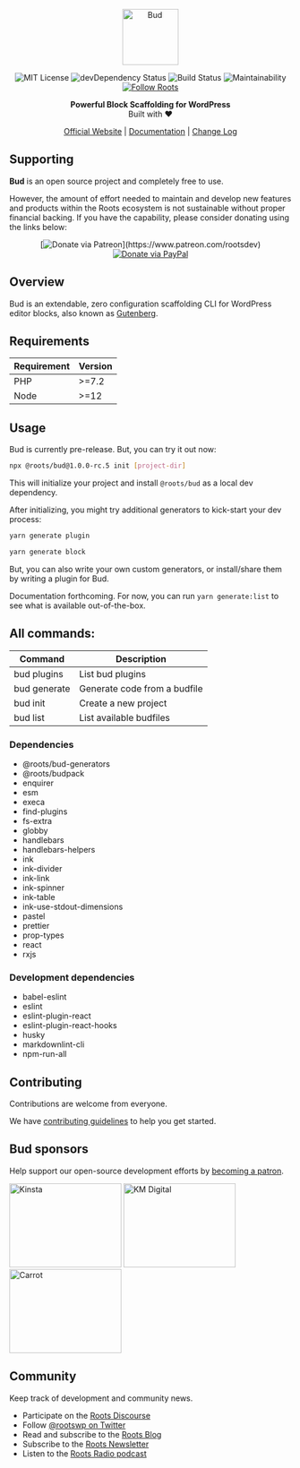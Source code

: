 <p align="center">
  <img alt="Bud" src="https://cdn.roots.io/app/uploads/logo-bud.svg" height="100">
</p>

<p align="center">
  <img alt="MIT License" src="https://img.shields.io/github/license/roots/bud?color=%23525ddc&style=flat-square">
  <img alt="devDependency Status" src="https://img.shields.io/david/dev/roots/bud.svg?style=flat-square">
  <img alt="Build Status" src="https://img.shields.io/circleci/project/github/roots/bud/master.svg?style=flat-square">
  <img alt="Maintainability" src="https://api.codeclimate.com/v1/badges/a7209502e433ea3571b1/maintainability">
  <a href="https://twitter.com/rootswp">
    <img alt="Follow Roots" src="https://img.shields.io/twitter/follow/rootswp.svg?style=flat-square&color=1da1f2" />
  </a>
</p>

<p align="center">
  <strong>Powerful Block Scaffolding for WordPress</strong>
  <br />
  Built with ❤️
</p>

<p align="center">
  <a href="https://roots.io">Official Website</a> | <a href="https://roots.io/docs/bud/master/usage">Documentation</a> | <a href="https://roots.io/docs/bud/master/changes">Change Log</a>
</p>

## Supporting

**Bud** is an open source project and completely free to use.

However, the amount of effort needed to maintain and develop new features and products within the Roots ecosystem is not sustainable without proper financial backing. If you have the capability, please consider donating using the links below:

<div align="center">

[![Donate via Patreon](https://img.shields.io/badge/donate-patreon-orange.svg?style=flat-square&logo=patreon")](https://www.patreon.com/rootsdev) [![Donate via PayPal](https://img.shields.io/badge/donate-paypal-blue.svg?style=flat-square&logo=paypal)](https://www.paypal.me/rootsdev)

</div>

## Overview

Bud is an extendable, zero configuration scaffolding CLI for WordPress editor blocks, also known as [Gutenberg](https://wordpress.org/gutenberg/).

## Requirements

| Requirement | Version |
| ----------- | ------- |
| PHP         | >=7.2   |
| Node        | >=12    |

## Usage

Bud is currently pre-release. But, you can try it out now:

```sh
npx @roots/bud@1.0.0-rc.5 init [project-dir]
```

This will initialize your project and install `@roots/bud` as a local dev dependency.

After initializing, you might try additional generators to kick-start your dev process:

```sh
yarn generate plugin
```

```sh
yarn generate block
```

But, you can also write your own custom generators, or install/share them by writing a plugin for Bud.

Documentation forthcoming. For now, you can run `yarn generate:list` to see what is available out-of-the-box.

## All commands:

| Command      | Description                  |
| ------------ | ---------------------------- |
| bud plugins  | List bud plugins             |
| bud generate | Generate code from a budfile |
| bud init     | Create a new project         |
| bud list     | List available budfiles      |

### Dependencies

- @roots/bud-generators
- @roots/budpack
- enquirer
- esm
- execa
- find-plugins
- fs-extra
- globby
- handlebars
- handlebars-helpers
- ink
- ink-divider
- ink-link
- ink-spinner
- ink-table
- ink-use-stdout-dimensions
- pastel
- prettier
- prop-types
- react
- rxjs

### Development dependencies

- babel-eslint
- eslint
- eslint-plugin-react
- eslint-plugin-react-hooks
- husky
- markdownlint-cli
- npm-run-all

## Contributing

Contributions are welcome from everyone.

We have [contributing guidelines](https://github.com/roots/guidelines/blob/master/CONTRIBUTING.md) to help you get started.

## Bud sponsors

Help support our open-source development efforts by [becoming a patron](https://www.patreon.com/rootsdev).

<a href="https://kinsta.com/?kaid=OFDHAJIXUDIV"><img src="https://cdn.roots.io/app/uploads/kinsta.svg" alt="Kinsta" width="200" height="150"></a>
<a href="https://k-m.com/"><img src="https://cdn.roots.io/app/uploads/km-digital.svg" alt="KM Digital" width="200" height="150"></a>
<a href="https://carrot.com/"><img src="https://cdn.roots.io/app/uploads/carrot.svg" alt="Carrot" width="200" height="150"></a>

## Community

Keep track of development and community news.

- Participate on the [Roots Discourse](https://discourse.roots.io/)
- Follow [@rootswp on Twitter](https://twitter.com/rootswp)
- Read and subscribe to the [Roots Blog](https://roots.io/blog/)
- Subscribe to the [Roots Newsletter](https://roots.io/subscribe/)
- Listen to the [Roots Radio podcast](https://roots.io/podcast/)
